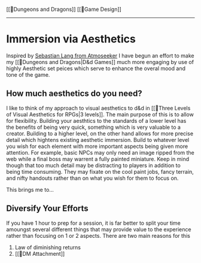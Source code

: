 [[🌳Dungeons and Dragons]] [[🌱Game Design]] 

---
# Immersion via Aesthetics
Inspired by [Sebastian Lang from Atmoseeker](https://www.youtube.com/c/Atmoseeker) I have begun an effort to make my [[🌳Dungeons and Dragons|D&d Games]] much more engaging by use of highly Aesthetic set peices which serve to enhance the overal mood and tone of the game.

## How much aesthetics do you need?
I like to think of my approach to visual aesthetics to d&d in [[🌱Three Levels of Visual Aesthetics for RPGs|3 levels]]. The main purpose of this is to allow for flexibility. Building your aesthtics to the standards of a lower level has the benefits of being very quick, something which is very valuable to a creator. Building to a higher level, on the other hand allows for more precise detail which hightens existing aesthetic immersion. 
Build to whatever level you wish for each element with more important aspects being given more attention. For example, basic NPCs may only need an image ripped from the web while a final boss may warrent a fully painted miniature. Keep in mind though that too much detail may be distracting to players in addition to being time consuming. They may fixate on the cool paint jobs, fancy terrain, and nifty handouts rather than on what you wish for them to focus on. 

This brings me to...

## Diversify Your Efforts
If you have 1 hour to prep for a session, it is far better to split your time amoungst several different things that may provide value to the experience rather than focusing on 1 or 2 aspects. There are two main reasons for this
1. Law of diminishing returns
2. [[🌰DM Attachment]] 